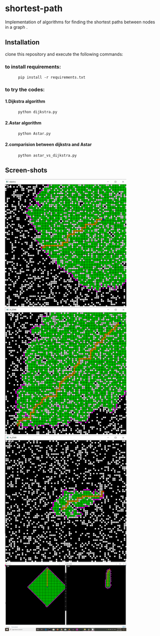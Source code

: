 # shortest-path
Implementation of algorithms for finding the shortest paths between nodes in a graph .

## Installation
clone this repository and execute the following commands:
   ### to install requirements:
          pip install -r requirements.txt 
   ### to try the codes:
   ####        1.Dijkstra algorithm
          python dijkstra.py
   ####        2.Astar algorithm
          python Astar.py
                 
   ####        2.comparision between dijkstra and Astar
          python astar_vs_dijkstra.py
                 
                 
## Screen-shots
<img src="./screenShots/dijkstra1.png" width="400"/> <img src="./screenShots/astar1.png" width="400"/>
<img src="./screenShots/astar2.png" width="400"/> <img src="./screenShots/astardijkstra.png" width="400"/>



